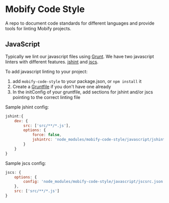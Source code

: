 # Mobify Code Style

A repo to document code standards for different languages and provide tools for linting Mobify projects.

## JavaScript

Typically we lint our javascript files using [Grunt](http://gruntjs.com/). We have two javascript linters with different features. [jshint](https://github.com/gruntjs/grunt-contrib-jshint) and [jscs](https://github.com/gustavohenke/grunt-jscs-checker).

To add javascript linting to your project:

 1. add `mobify-code-style` to your package.json, or `npm install` it
 2. Create a [Gruntfile](http://gruntjs.com/sample-gruntfile) if you don't have one already
 3. In the initConfig of your gruntfile, add sections for jshint and/or jscs pointing to the correct linting file

Sample jshint config:

```javascript
jshint:{
    dev: {
        src: ['src/**/*.js'],
        options: {
            force: false,
            jshintrc: 'node_modules/mobify-code-style/javascript/jshint.js'
        }
    }
}
```

Sample jscs config:

```javascript
jscs: {
    options: {
        config: 'node_modules/mobify-code-style/javascript/jscsrc.json'
    },
    src: ['src/**/*.js']
}
```
